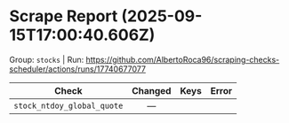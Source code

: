 # Scrape Report (2025-09-15T17:00:40.606Z)

Group: `stocks`  |  Run: https://github.com/AlbertoRoca96/scraping-checks-scheduler/actions/runs/17740677077

| Check | Changed | Keys | Error |
|---|:---:|:--|:--|
| `stock_ntdoy_global_quote` | — |  |  |
